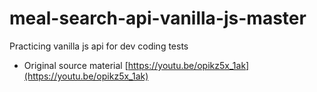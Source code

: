 # meal-search-api-vanilla-js-master

Practicing vanilla js api for dev coding tests

- Original source material [https://youtu.be/opikz5x_1ak](https://youtu.be/opikz5x_1ak)